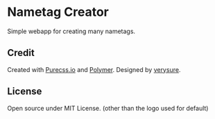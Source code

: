 Nametag Creator
===============

Simple webapp for creating many nametags.


Credit
------

Created with [Purecss.io](http://purecss.io) and [Polymer](http://polymer-project.org). Designed by [verysure](http://www.mit.edu/~tonyw).

License
-------

Open source under MIT License. (other than the logo used for default)